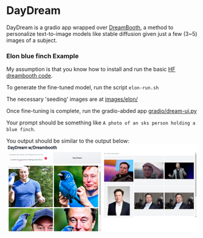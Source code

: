# DayDream

DayDream is a gradio app wrapped over [DreamBooth](https://arxiv.org/abs/2208.12242), a method to personalize text-to-image models like stable diffusion given just a few (3~5) images of a subject. 

### Elon blue finch Example

My assumption is that you know how to install and run the basic [HF dreambooth code](https://github.com/huggingface/diffusers/tree/main/examples/dreambooth).

To generate the fine-tuned model, run the script `elon-run.sh`

The necessary 'seeding' images are at  [images/elon/](images/elon/)

Once fine-tuning is complete, run the gradio-abded app [gradio/dream-ui.py](gradio/dream-ui.py)

Your prompt should be something like `A photo of an sks person holding a blue finch`.

You output should be similar to the output below: ![output](assets/A%20photo%20of%20a%20sks%20person%20holding%20a%20blue%20finch.png)
